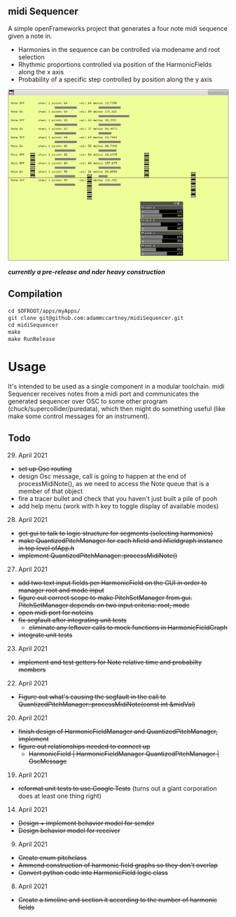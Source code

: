 ## midi Sequencer


A simple openFrameworks project that generates a four note midi sequence given
a note in. 
+ Harmonies in the sequence can be controlled via modename and root selection
+ Rhythmic proportions controlled via position of the HarmonicFields along the
  x axis
+ Probability of a specific step controlled by position along the y axis

![gui screenshot](img/guiScreenshot.png)

***currently a pre-release and nder heavy construction***

## Compilation 

```
cd $OFROOT/apps/myApps/
git clone git@github.com:adammccartney/midiSequencer.git
cd midiSequencer 
make
make RunRelease
```

# Usage

It's intended to be used as a single component in a modular toolchain. midi
Sequencer receives notes from a midi port and communicates the generated
sequencer over OSC to some other program (chuck/supercollider/puredata), 
which then might do something useful (like make some control messages 
for an instrument). 

## Todo

29. April 2021
+ ~~set up Osc routing~~
+ design Osc message, call is going to happen at the end of processMidiNote(), 
  as we need to access the Note queue that is a member of that object
+ fire a tracer bullet and check that you haven't just built a pile of pooh
+ add help menu (work with h key to toggle display of available modes)

28. April 2021
+ ~~get gui to talk to logic structure for segments (selecting harmonies)~~
+ ~~make QuantizedPitchManager for each hfield and hfieldgraph instance in top
  level ofApp.h~~
+ ~~implement QuantizedPitchManager::processMidiNote()~~

27. April 2021
+ ~~add two text input fields per HarmonicField on the GUI in order to manager
  root and mode input~~
+ ~~figure out correct scope to make PitchSetManager from gui. PitchSetManager
  depends on two input criteria: root, mode~~
+ ~~open midi port for noteins~~
+ ~~fix segfault after integrating unit tests~~
   - ~~eliminate any leftover calls to mock functions in HarmonicFieldGraph~~
+ ~~integrate unit tests~~

23. April 2021
+ ~~implement and test getters for Note relative time and probabilty members~~

22. April 2021
+ ~~Figure out what's causing the segfault in the call to
  QuantizedPitchManager::processMidiNote(const int &midVal)~~

20. April 2021
+ ~~finish design of HarmonicFieldManager and QuantizedPitchManager,
  implement~~
+ ~~figure out relationships needed to connect up~~
  - ~~HarmonicField | HarmonicFieldManager QuantizedPitchManager | OscMessage~~

19. April 2021
+ ~~reformat unit tests to use Google Tests~~ (turns out a giant corporation
  does at least one thing right)

14. April 2021
+ ~~Design + implement behavior model for sender~~
+ ~~Design behavior model for receiver~~

9. April 2021
+ ~~Create enum pitchclass~~
+ ~~Ammend construction of harmonic field graphs so they don't overlap~~
+ ~~Convert python code into HarmonicField logic class~~

8. April 2021
+ ~~Create a timeline and section it according to the number of harmonic
  fields~~
